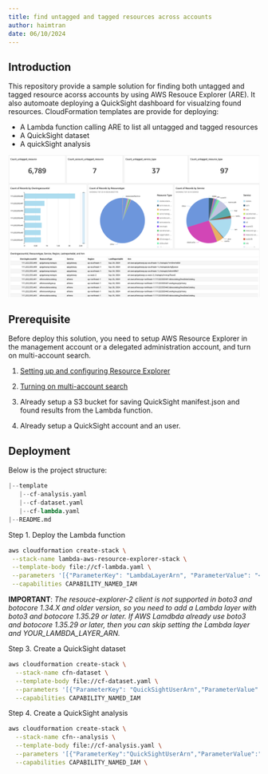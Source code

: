 ```yaml
---
title: find untagged and tagged resources across accounts
author: haimtran
date: 06/10/2024
---
```


## Introduction

This repository provide a sample solution for finding both untagged and tagged resource acorss accounts by using AWS Resouce Explorer (ARE). It also automoate deploying a QuickSight dashboard for visualzing found resources. CloudFormation templates are provide for deploying:

- A Lambda function calling ARE to list all untagged and tagged resources
- A QuickSight dataset
- A quickSight analysis

![sample-dashboard](./asset/dashboard.png)

## Prerequisite

Before deploy this solution, you need to setup AWS Resource Explorer in the management account or a delegated administration account, and turn on multi-account search.

1. [Setting up and configuring Resource Explorer](https://docs.aws.amazon.com/resource-explorer/latest/userguide/getting-started-setting-up.html)

2. [Turning on multi-account search](https://docs.aws.amazon.com/resource-explorer/latest/userguide/manage-service-multi-account.html)

3. Already setup a S3 bucket for saving QuickSight manifest.json and found results from the Lambda function.

4. Already setup a QuickSight account and an user.

## Deployment

Below is the project structure:

```python
|--template
   |--cf-analysis.yaml
   |--cf-dataset.yaml
   |--cf-lambda.yaml
|--README.md
```

Step 1. Deploy the Lambda function

```bash
aws cloudformation create-stack \
 --stack-name lambda-aws-resource-explorer-stack \
 --template-body file://cf-lambda.yaml \
 --parameters '[{"ParameterKey": "LambdaLayerArn", "ParameterValue": "<YOUR_LAMBDA_LAYER_ARN>"},{"ParameterKey":"S3BucketName","ParameterValue":"<YOUR_S3_BUCKET_NAME>"},{"ParameterKey":"AREViewArn","ParameterValue":"<YOUR_ARE_VIEW_ARN>"}]' \
 --capabilities CAPABILITY_NAMED_IAM
```

**IMPORTANT**: _The resouce-explorer-2 client is not supported in boto3 and botocore 1.34.X and older version, so you need to add a Lambda layer with boto3 and botocore 1.35.29 or later. If AWS Lamdbda already use boto3 and botocore 1.35.29 or later, then you can skip setting the Lambda layer and YOUR_LAMBDA_LAYER_ARN._

Step 3. Create a QuickSight dataset

```bash
aws cloudformation create-stack \
  --stack-name cfn-dataset \
  --template-body file://cf-dataset.yaml \
  --parameters '[{"ParameterKey": "QuickSightUserArn","ParameterValue": "<YOUR_QUICKSIGHT_USER_ARN>"},{"ParameterKey":"S3BucketName","ParameterValue":"<YOUR_S3_BUCKET>"},{"ParameterKey":"S3KeyName","ParameterValue":"quicksight/manifest.json"},{"ParameterKey":"DataSetIdentifier","ParameterValue":"<YOUR_DATASET_NAME>"}]' \
  --capabilities CAPABILITY_NAMED_IAM
```

Step 4. Create a QuickSight analysis

```bash
aws cloudformation create-stack \
  --stack-name cfn--analysis \
  --template-body file://cf-analysis.yaml \
  --parameters '[{"ParameterKey":"QuickSightUserArn","ParameterValue":"<YOUR_QUICKSIGHT_USER_ARN>"},{"ParameterKey":"DataSetIdentifier","ParameterValue":"<YOUR_DATASET_NAME>"}]' \
  --capabilities CAPABILITY_NAMED_IAM \
```
